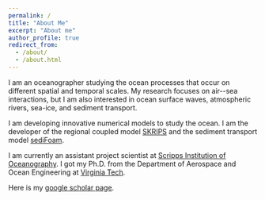 ```yaml
---
permalink: /
title: "About Me"
excerpt: "About me"
author_profile: true
redirect_from: 
  - /about/
  - /about.html
---
```


I am an oceanographer studying the ocean processes that occur on different
spatial and temporal scales. My research focuses on air--sea interactions, but
I am also interested in ocean surface waves, atmospheric rivers, sea-ice, and
sediment transport. 

I am developing innovative numerical models to study the ocean. I am the
developer of the regional coupled model
[SKRIPS](https://github.com/iurnus/scripps_kaust_model) and the sediment
transport model [sediFoam](https://github.com/xiaoh/sediFoam). 

I am currently an assistant project scientist at [Scripps Institution of
Oceanography](https://scripps.ucsd.edu/). I got my Ph.D. from the Department of
Aerospace and Ocean Engineering at [Virginia Tech](https://www.aoe.vt.edu/).

Here is my [google scholar
page](https://scholar.google.com/citations?user=nVZ5rtQAAAAJ). 
